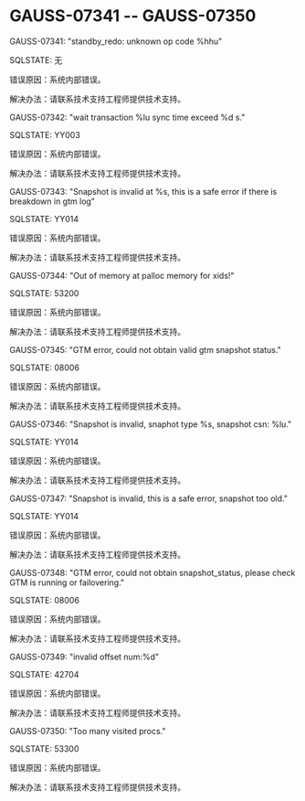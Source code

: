 # GAUSS-07341 -- GAUSS-07350

GAUSS-07341: "standby\_redo: unknown op code %hhu"

SQLSTATE: 无

错误原因：系统内部错误。

解决办法：请联系技术支持工程师提供技术支持。

GAUSS-07342: "wait transaction %lu sync time exceed %d s."

SQLSTATE: YY003

错误原因：系统内部错误。

解决办法：请联系技术支持工程师提供技术支持。

GAUSS-07343: "Snapshot is invalid at %s, this is a safe error if there is breakdown in gtm log"

SQLSTATE: YY014

错误原因：系统内部错误。

解决办法：请联系技术支持工程师提供技术支持。

GAUSS-07344: "Out of memory at palloc memory for xids!"

SQLSTATE: 53200

错误原因：系统内部错误。

解决办法：请联系技术支持工程师提供技术支持。

GAUSS-07345: "GTM error, could not obtain valid gtm snapshot status."

SQLSTATE: 08006

错误原因：系统内部错误。

解决办法：请联系技术支持工程师提供技术支持。

GAUSS-07346: "Snapshot is invalid, snaphot type %s, snapshot csn: %lu."

SQLSTATE: YY014

错误原因：系统内部错误。

解决办法：请联系技术支持工程师提供技术支持。

GAUSS-07347: "Snapshot is invalid, this is a safe error, snapshot too old."

SQLSTATE: YY014

错误原因：系统内部错误。

解决办法：请联系技术支持工程师提供技术支持。

GAUSS-07348: "GTM error, could not obtain snapshot\_status, please check GTM is running or failovering."

SQLSTATE: 08006

错误原因：系统内部错误。

解决办法：请联系技术支持工程师提供技术支持。

GAUSS-07349: "invalid offset num:%d"

SQLSTATE: 42704

错误原因：系统内部错误。

解决办法：请联系技术支持工程师提供技术支持。

GAUSS-07350: "Too many visited procs."

SQLSTATE: 53300

错误原因：系统内部错误。

解决办法：请联系技术支持工程师提供技术支持。

